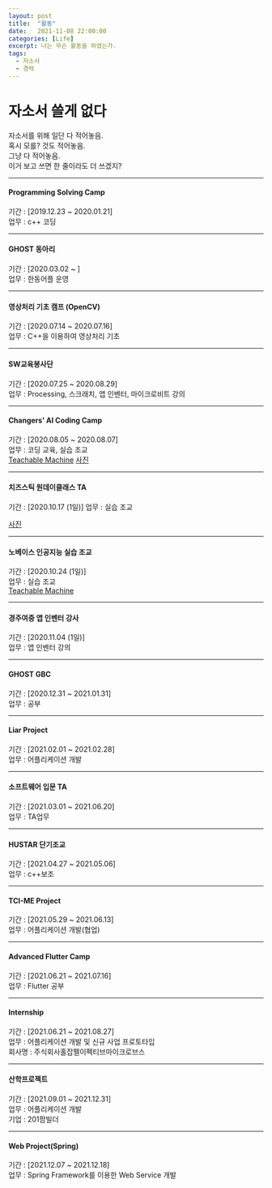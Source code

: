```yaml
---
layout: post
title:  "활동"
date:   2021-11-08 22:00:00
categories: [Life]
excerpt: 나는 무슨 활동을 하였는가.
tags:
  - 자소서
  - 경력
---
```


# 자소서 쓸게 없다

자소서를 위해 일단 다 적어놓음.  
혹시 모를? 것도 적어놓음.  
그냥 다 적어놓음.  
이거 보고 쓰면 한 줄이라도 더 쓰겠지?  

---  

#### Programming Solving Camp
기간 : [2019.12.23 ~ 2020.01.21]  
업무 : c++ 코딩  

---  

#### GHOST 동아리
기간 : [2020.03.02 ~ ]  
업무 : 한동어플 운영  

---

#### 영상처리 기초 캠프 (OpenCV)
기간 :  [2020.07.14 ~ 2020.07.16]  
업무 :  C++을 이용하여 영상처리 기초  

---

#### SW교육봉사단
기간 : [2020.07.25 ~ 2020.08.29]  
업무 : Processing, 스크래치, 앱 인벤터, 마이크로비트 강의  

---

#### Changers' AI Coding Camp
기간 : [2020.08.05 ~ 2020.08.07]  
업무 : 코딩 교육, 실습 조교  
[Teachable Machine](https://teachablemachine.withgoogle.com/)
[사진](https://blog.naver.com/namucoding_pohang/222059624975)  

---

#### 치즈스틱 원데이클래스 TA
기간 : [2020.10.17 (1일)]
업무 : 실습 조교  

[사진](https://blog.naver.com/namucoding_pohang/222120837453)  

---

#### 노베이스 인공지능 실습 조교
기간 : [2020.10.24 (1일)]  
업무 : 실습 조교  
[Teachable Machine](https://teachablemachine.withgoogle.com/)

---

#### 경주여중 앱 인벤터 강사
기간 : [2020.11.04 (1일)]  
업무 : 앱 인벤터 강의  

---

#### GHOST GBC
기간 : [2020.12.31 ~ 2021.01.31]  
업무 : 공부  

---

#### Liar Project
기간 : [2021.02.01 ~ 2021.02.28]  
업무 : 어플리케이션 개발  

---

#### 소프트웨어 입문 TA
기간 : [2021.03.01 ~ 2021.06.20]  
업무 : TA업무  

---

#### HUSTAR 단기조교
기간 : [2021.04.27 ~ 2021.05.06]  
업무 : c++보조  

---

#### TCI-ME Project
기간 : [2021.05.29 ~ 2021.06.13]  
업무 : 어플리케이션 개발(협업)  

---

#### Advanced Flutter Camp
기간 : [2021.06.21 ~ 2021.07.16]  
업무 : Flutter 공부  

---

#### Internship
기간 : [2021.06.21 ~ 2021.08.27]  
업무 : 어플리케이션 개발 및 신규 사업 프로토타입  
회사명 : 주식회사홀잡펠이펙티브마이크로브스  

---

#### 산학프로젝트
기간 : [2021.09.01 ~ 2021.12.31]  
업무 : 어플리케이션 개발  
기업 : 201팜빌더  

---  

#### Web Project(Spring)
기간 : [2021.12.07 ~ 2021.12.18]  
업무 : Spring Framework를 이용한 Web Service 개발  
